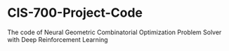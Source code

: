 # CIS-700-Project-Code
The code of Neural Geometric Combinatorial Optimization Problem Solver with Deep Reinforcement Learning
